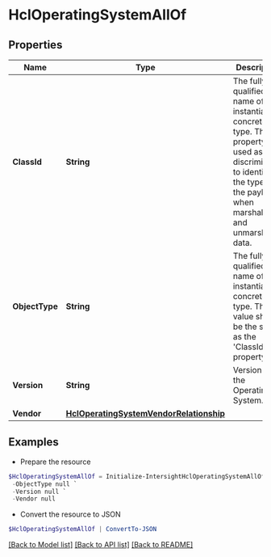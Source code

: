# HclOperatingSystemAllOf
## Properties

Name | Type | Description | Notes
------------ | ------------- | ------------- | -------------
**ClassId** | **String** | The fully-qualified name of the instantiated, concrete type. This property is used as a discriminator to identify the type of the payload when marshaling and unmarshaling data. | [default to "hcl.OperatingSystem"]
**ObjectType** | **String** | The fully-qualified name of the instantiated, concrete type. The value should be the same as the &#39;ClassId&#39; property. | [default to "hcl.OperatingSystem"]
**Version** | **String** | Version of the Operating System. | [optional] 
**Vendor** | [**HclOperatingSystemVendorRelationship**](HclOperatingSystemVendorRelationship.md) |  | [optional] 

## Examples

- Prepare the resource
```powershell
$HclOperatingSystemAllOf = Initialize-IntersightHclOperatingSystemAllOf  -ClassId null `
 -ObjectType null `
 -Version null `
 -Vendor null
```

- Convert the resource to JSON
```powershell
$HclOperatingSystemAllOf | ConvertTo-JSON
```

[[Back to Model list]](../README.md#documentation-for-models) [[Back to API list]](../README.md#documentation-for-api-endpoints) [[Back to README]](../README.md)

